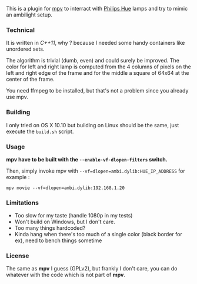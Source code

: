This is a plugin for [mpv](https://github.com/mpv-player/mpv "mpv on github") to interract with [Philips Hue](http://www2.meethue.com/en-US/ "Hue website") lamps and try to mimic an ambilight setup.


### Technical

It is written in *C++11*, why ? because I needed some handy containers like unordered sets.

The algorithm is trivial (dumb, even) and could surely be improved. The color for left and right lamp is computed from the 4 columns of pixels on the left and right edge of the frame and for the middle a square of 64x64 at the center of the frame.

You need ffmpeg to be installed, but that's not a problem since you already use mpv.


### Building

I only tried on OS X 10.10 but building on Linux should be the same, just execute the `build.sh` script.


### Usage

**mpv have to be built with the `--enable-vf-dlopen-filters` switch.**

Then, simply invoke mpv with `--vf=dlopen=ambi.dylib:HUE_IP_ADDRESS` for example :

	mpv movie --vf=dlopen=ambi.dylib:192.168.1.20


### Limitations

- Too slow for my taste (handle 1080p in my tests)
- Won't build on Windows, but I don't care.
- Too many things hardcoded?
- Kinda hang when there's too much of a single color (black border for ex), need to bench things sometime


### License

The same as **mpv** I guess (GPLv2), but frankly I don't care, you can do whatever with the code which is not part of **mpv**.
